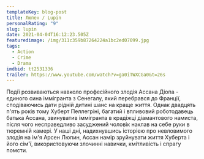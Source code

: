 ```yaml
---
templateKey: blog-post
title: Люпен / Lupin
personalRating: "9"
slug: lupin
date: 2021-04-04T16:12:23.505Z
featuredimage: /img/311c359b87264224a1bc2ed07099.jpg
tags:
  - Action
  - Crime
  - Drama
imdbid: tt2531336
trailer: https://www.youtube.com/watch?v=ga0iTWXCGa0&t=26s
---
```

Події розвиваються навколо професійного злодія Ассана Діопа - єдиного сина іммігранта з Сенегалу, який перебрався до Франції, сподіваючись дати рідній дитині шанс на краще життя. Однак двадцять п'ять років тому Хуберт Пеллегріні, багатий і впливовий роботодавець батька Ассана, звинуватив іммігранта в крадіжці діамантового намиста, після чого несправедливо засуджений чоловік наклав на себе руки в тюремній камері. У наші дні, надихнувшись історією про невловимого злодія на ім'я Арсен Люпин, Ассан намір зруйнувати життя Хуберта і його сім'ї, використовуючи злочинні навички, кмітливість і спрагу помсти.